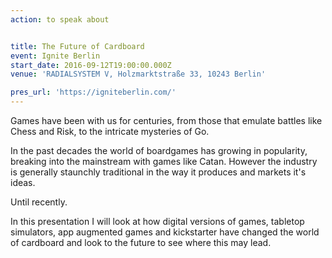 ```yaml
---
action: to speak about


title: The Future of Cardboard
event: Ignite Berlin
start_date: 2016-09-12T19:00:00.000Z
venue: 'RADIALSYSTEM V, Holzmarktstraße 33, 10243 Berlin'

pres_url: 'https://igniteberlin.com/'
---
```


Games have been with us for centuries, from those that emulate battles like Chess and Risk, to the intricate mysteries of Go.

In the past decades the world of boardgames has growing in popularity, breaking into the mainstream with games like Catan. However the industry is generally staunchly traditional in the way it produces and markets it's ideas.

Until recently.

In this presentation I will look at how digital versions of games, tabletop simulators, app augmented games and kickstarter have changed the world of cardboard and look to the future to see where this may lead.
